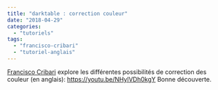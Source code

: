 ```yaml
---
title: "darktable : correction couleur"
date: "2018-04-29"
categories: 
  - "tutoriels"
tags: 
  - "francisco-cribari"
  - "tutoriel-anglais"
---
```


[Francisco Cribari](https://www.youtube.com/channel/UCxpnIv8WtJ3O-cIvriPeXnQ) explore les différentes possibilités de correction des couleur (en anglais): https://youtu.be/NHylVDh0kgY Bonne découverte.

